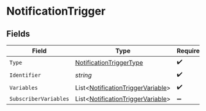 # NotificationTrigger


## Fields

| Field                                                                                       | Type                                                                                        | Required                                                                                    | Description                                                                                 |
| ------------------------------------------------------------------------------------------- | ------------------------------------------------------------------------------------------- | ------------------------------------------------------------------------------------------- | ------------------------------------------------------------------------------------------- |
| `Type`                                                                                      | [NotificationTriggerType](../../Models/Components/NotificationTriggerType.md)               | :heavy_check_mark:                                                                          | N/A                                                                                         |
| `Identifier`                                                                                | *string*                                                                                    | :heavy_check_mark:                                                                          | N/A                                                                                         |
| `Variables`                                                                                 | List<[NotificationTriggerVariable](../../Models/Components/NotificationTriggerVariable.md)> | :heavy_check_mark:                                                                          | N/A                                                                                         |
| `SubscriberVariables`                                                                       | List<[NotificationTriggerVariable](../../Models/Components/NotificationTriggerVariable.md)> | :heavy_minus_sign:                                                                          | N/A                                                                                         |
